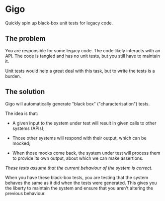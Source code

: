 # Gigo

Quickly spin up black-box unit tests for legacy code.

## The problem

You are responsible for some legacy code. The code likely interacts with an API. The code is tangled and has no unit tests, but you still have to maintain it.

Unit tests would help a great deal with this task, but to write the tests is a burden.

## The solution

Gigo will automatically generate "black box" ("characterisation") tests.

The idea is that:

* A given input to the system under test will result in given calls to other systems (APIs);

* Those other systems will respond with their output, which can be mocked;

* When those mocks come back, the system under test will process them to provide its own output, about which we can make assertions.

*These tests assume that the current behaviour of the system is correct.*

When you have these black-box tests, you are testing that the system behaves the same as it did when the tests were generated. This gives you the liberty to maintain the system and ensure that you aren't altering the previous behaviour.